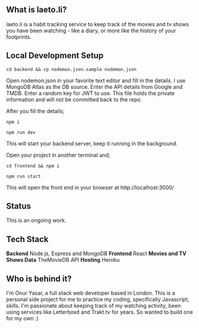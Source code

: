 ## What is laeto.li?
laeto.li is a habit tracking service to keep track of the movies and tv
shows you have been watching - like a diary, or more like the history of
your footprints.

## Local Development Setup
`cd backend && cp nodemon.json.sample nodemon.json`

Open nodemon.json in your favorite text editor and fill in the details. I use MongoDB Atlas as the DB source. Enter the API details from Google and TMDB. Enter a random key for JWT to use. This file holds the private information and will not be committed back to the repo. 

After you fill the details;

`npm i`

`npm run dev`

This will start your backend server, keep it running in the background. 

Open your project in another terminal and;

`cd frontend && npm i`

`npm run start`

This will open the front end in your browser at http://localhost:3000/

## Status
This is an ongoing work.

## Tech Stack
**Backend** Node.js, Express and MongoDB
**Frontend** React
**Movies and TV Shows Data** TheMovieDB API
**Hosting** Heroku

## Who is behind it?
I'm Onur Yasar, a full stack web developer based in London. This is a
personal side project for me to practice my coding, specifically
Javascript, skills. I'm passionate about keeping track of my watching
activity, been using services like Letterboxd and Trakt.tv for years. So
wanted to build one for my own :)
